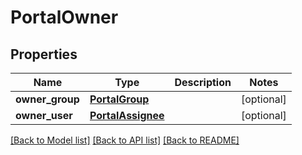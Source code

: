 # PortalOwner

## Properties
Name | Type | Description | Notes
------------ | ------------- | ------------- | -------------
**owner_group** | [**PortalGroup**](PortalGroup.md) |  | [optional] 
**owner_user** | [**PortalAssignee**](PortalAssignee.md) |  | [optional] 

[[Back to Model list]](../README.md#documentation-for-models) [[Back to API list]](../README.md#documentation-for-api-endpoints) [[Back to README]](../README.md)


